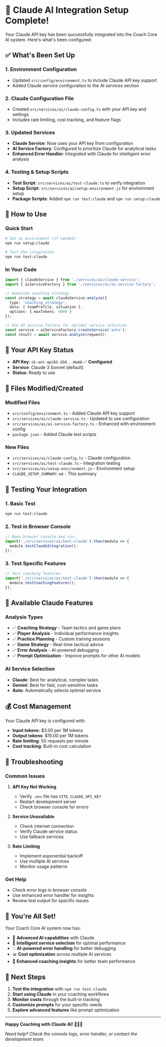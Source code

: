 # 🎯 Claude AI Integration Setup Complete!

Your Claude API key has been successfully integrated into the Coach Core AI system. Here's what's been configured:

## ✅ **What's Been Set Up**

### 1. **Environment Configuration**
- Updated `src/config/environment.ts` to include Claude API key support
- Added Claude service configuration to the AI services section

### 2. **Claude Configuration File**
- Created `src/services/ai/claude-config.ts` with your API key and settings
- Includes rate limiting, cost tracking, and feature flags

### 3. **Updated Services**
- **Claude Service**: Now uses your API key from configuration
- **AI Service Factory**: Configured to prioritize Claude for analytical tasks
- **Enhanced Error Handler**: Integrated with Claude for intelligent error analysis

### 4. **Testing & Setup Scripts**
- **Test Script**: `src/services/ai/test-claude.ts` to verify integration
- **Setup Script**: `src/services/ai/setup-environment.js` for environment setup
- **Package Scripts**: Added `npm run test:claude` and `npm run setup:claude`

## 🚀 **How to Use**

### **Quick Start**
```bash
# Set up environment (if needed)
npm run setup:claude

# Test the integration
npm run test:claude
```

### **In Your Code**
```typescript
import { claudeService } from './services/ai/claude-service';
import { aiServiceFactory } from './services/ai/ai-service-factory';

// Generate coaching strategy
const strategy = await claudeService.analyze({
  type: 'coaching_strategy',
  data: { teamProfile, situation },
  options: { maxTokens: 4000 }
});

// Use AI service factory for optimal service selection
const service = aiServiceFactory.createService('auto');
const result = await service.analyze(request);
```

## 🔑 **Your API Key Status**

- **API Key**: `sk-ant-api03-2Od...HwAA` ✅ **Configured**
- **Service**: Claude 3 Sonnet (default)
- **Status**: Ready to use

## 📁 **Files Modified/Created**

### **Modified Files**
- `src/config/environment.ts` - Added Claude API key support
- `src/services/ai/claude-service.ts` - Updated to use configuration
- `src/services/ai/ai-service-factory.ts` - Enhanced with environment config
- `package.json` - Added Claude test scripts

### **New Files**
- `src/services/ai/claude-config.ts` - Claude configuration
- `src/services/ai/test-claude.ts` - Integration testing
- `src/services/ai/setup-environment.js` - Environment setup
- `CLAUDE_SETUP_SUMMARY.md` - This summary

## 🧪 **Testing Your Integration**

### **1. Basic Test**
```bash
npm run test:claude
```

### **2. Test in Browser Console**
```javascript
// Open browser console and run:
import('./src/services/ai/test-claude').then(module => {
  module.testClaudeIntegration();
});
```

### **3. Test Specific Features**
```javascript
// Test coaching features
import('./src/services/ai/test-claude').then(module => {
  module.testCoachingFeatures();
});
```

## 🎯 **Available Claude Features**

### **Analysis Types**
- ✅ **Coaching Strategy** - Team tactics and game plans
- ✅ **Player Analysis** - Individual performance insights
- ✅ **Practice Planning** - Custom training sessions
- ✅ **Game Strategy** - Real-time tactical advice
- ✅ **Error Analysis** - AI-powered debugging
- ✅ **Prompt Optimization** - Improve prompts for other AI models

### **AI Service Selection**
- **Claude**: Best for analytical, complex tasks
- **Gemini**: Best for fast, cost-sensitive tasks
- **Auto**: Automatically selects optimal service

## 💰 **Cost Management**

Your Claude API key is configured with:
- **Input tokens**: $3.00 per 1M tokens
- **Output tokens**: $15.00 per 1M tokens
- **Rate limiting**: 50 requests per minute
- **Cost tracking**: Built-in cost calculation

## 🚨 **Troubleshooting**

### **Common Issues**

1. **API Key Not Working**
   - Verify `.env` file has `VITE_CLAUDE_API_KEY`
   - Restart development server
   - Check browser console for errors

2. **Service Unavailable**
   - Check internet connection
   - Verify Claude service status
   - Use fallback services

3. **Rate Limiting**
   - Implement exponential backoff
   - Use multiple AI services
   - Monitor usage patterns

### **Get Help**
- Check error logs in browser console
- Use enhanced error handler for insights
- Review test output for specific issues

## 🎉 **You're All Set!**

Your Coach Core AI system now has:
- 🤖 **Advanced AI capabilities** with Claude
- 🧠 **Intelligent service selection** for optimal performance
- 💡 **AI-powered error handling** for better debugging
- 📊 **Cost optimization** across multiple AI services
- 🏈 **Enhanced coaching insights** for better team performance

## 🚀 **Next Steps**

1. **Test the integration** with `npm run test:claude`
2. **Start using Claude** in your coaching workflows
3. **Monitor costs** through the built-in tracking
4. **Customize prompts** for your specific needs
5. **Explore advanced features** like prompt optimization

---

**Happy Coaching with Claude AI! 🏈🤖✨**

*Need help? Check the console logs, error handler, or contact the development team.*
